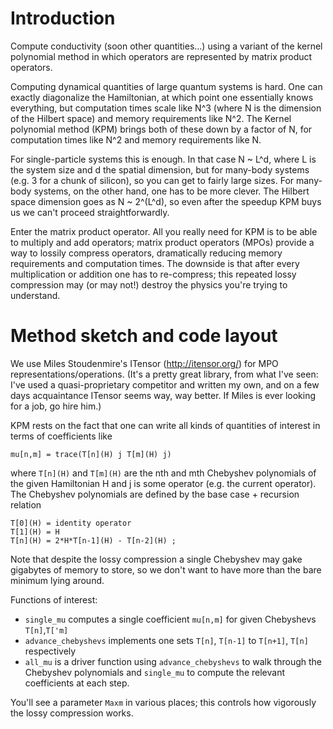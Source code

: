 # Introduction

Compute conductivity (soon other quantities...) using a variant of the
kernel polynomial method in which operators are represented by matrix
product operators.

Computing dynamical quantities of large quantum systems is hard. One
can exactly diagonalize the Hamiltonian, at which point one
essentially knows everything, but computation times scale like N^3
(where N is the dimension of the Hilbert space) and memory
requirements like N^2. The Kernel polynomial method (KPM) brings both
of these down by a factor of N, for computation times like N^2 and
memory requirements like N.

For single-particle systems this is enough. In that case N ~ L^d,
where L is the system size and d the spatial dimension, but for
many-body systems (e.g. 3 for a chunk of silicon), so you can get to
fairly large sizes. For many-body systems, on the other hand, one has
to be more clever. The Hilbert space dimension goes as N ~ 2^(L^d), so
even after the speedup KPM buys us we can't proceed straightforwardly.

Enter the matrix product operator. All you really need for KPM is to
be able to multiply and add operators; matrix product operators (MPOs)
provide a way to lossily compress operators, dramatically reducing
memory requirements and computation times. The downside is that after
every multiplication or addition one has to re-compress; this repeated
lossy compression may (or may not!) destroy the physics you're trying
to understand.

# Method sketch and code layout
We use Miles Stoudenmire's ITensor (http://itensor.org/) for MPO
representations/operations. (It's a pretty great library, from what
I've seen: I've used a quasi-proprietary competitor and written my
own, and on a few days acquaintance ITensor seems way, way better. If
Miles is ever looking for a job, go hire him.)

KPM rests on the fact that one can write all kinds of quantities of
interest in terms of coefficients like

    mu[n,m] = trace(T[n](H) j T[m](H) j)

where `T[n](H)` and `T[m](H)` are the nth and mth Chebyshev
polynomials of the given Hamiltonian H and j is some operator
(e.g. the current operator). The Chebyshev polynomials are defined by
the base case + recursion relation

    T[0](H) = identity operator
    T[1](H) = H
    T[n](H) = 2*H*T[n-1](H) - T[n-2](H) ;

Note that despite the lossy compression a single Chebyshev may gake
gigabytes of memory to store, so we don't want to have more than the
bare minimum lying around.

Functions of interest:

  - `single_mu` computes a single coefficient `mu[n,m]` for given
      Chebyshevs `T[n]`,`T['m]`
  - `advance_chebyshevs` implements one sets `T[n]`, `T[n-1]` to
    `T[n+1]`, `T[n]` respectively
  - `all_mu` is a driver function using `advance_chebyshevs` to walk
    through the Chebyshev polynomials and `single_mu` to compute the
    relevant coefficients at each step.
	
You'll see a parameter `Maxm` in various places; this controls how
vigorously the lossy compression works.
